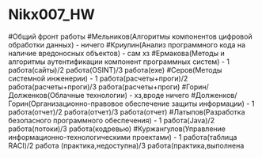 # Nikx007_HW

#Общий фронт работы
#Мельников(Алгоритмы компонентов цифровой обработки данных) - ничего
#Криулин(Анализ программного кода на наличие вредоносных объектов) - сам хз
#Ермакова(Методы и алгоритмы аутентификации компонент программных систем) - 1 работа(сайты)/2 работа(OSINT)/3 работа(exe)
#Серов(Методы системной инженерии) - 1 работа(расчеты+проги)/2 работа(расчеты+проги)/3 работа(расчеты+проги)
#Горин/Долженков(Облачные технологии) - хз,вроде ничего
#Долженков/Горин(Организационно-правовое обеспечение защиты информации) - 1 работа(отчет)/2 работа(отчет)/3 работа(отчет)
#Латыпов(Разработка безопасного программного обеспечения) - 1 работа(Java)/2 работа(потоки)/3 работа(кодревью)
#Куржангулов(Управление информационно-технологическими проектами) - 1 работа(таблица RACI)/2 работа (практика,недоступна)/3 работа(практика,выполнена
